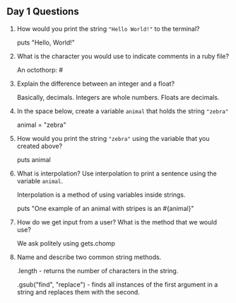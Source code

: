 ## Day 1 Questions

1. How would you print the string `"Hello World!"` to the terminal?

    puts "Hello, World!"

1. What is the character you would use to indicate comments in a ruby file?

    An octothorp: #

1. Explain the difference between an integer and a float?

    Basically, decimals. Integers are whole numbers. Floats are decimals.

1. In the space below, create a variable `animal` that holds the string `"zebra"`

    animal = "zebra"

1. How would you print the string `"zebra"` using the variable that you created above?

    puts animal

1. What is interpolation? Use interpolation to print a sentence using the variable `animal`.

    Interpolation is a method of using variables inside strings.

    puts "One example of an animal with stripes is an #{animal}"

1. How do we get input from a user? What is the method that we would use?

    We ask politely using gets.chomp

1. Name and describe two common string methods.

    .length - returns the number of characters in the string.

    .gsub("find", "replace") - finds all instances of the first argument in a string and replaces them with the second.
